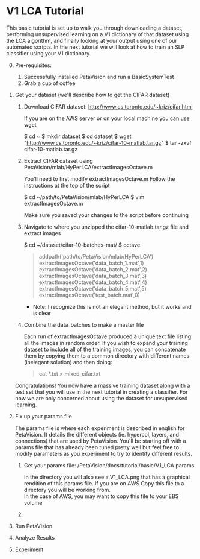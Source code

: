 # V1 LCA Tutorial

This basic tutorial is set up to walk you through downloading a dataset, performing
unsupervised learning on a V1 dictionary of that dataset using the LCA algorithm, and
finally looking at your output using one of our automated scripts.  In the next tutorial
we will look at how to train an SLP classifier using your V1 dictionary.

0. Pre-requisites:

    1. Successfully installed PetaVision and run a BasicSystemTest
    2. Grab a cup of coffee

1. Get your dataset (we'll describe how to get the CIFAR dataset)

    1. Download CIFAR dataset: http://www.cs.toronto.edu/~kriz/cifar.html
    
        If you are on the AWS server or on your local machine you can use wget

        $ cd ~
        $ mkdir dataset
        $ cd dataset
        $ wget "http://www.cs.toronto.edu/~kriz/cifar-10-matlab.tar.gz"
        $ tar -zxvf cifar-10-matlab.tar.gz
        
    3. Extract CIFAR dataset using PetaVision/mlab/HyPerLCA/extractImagesOctave.m
    
        You'll need to first modify extractImagesOctave.m
        Follow the instructions at the top of the script
        
        $ cd ~/path/to/PetaVision/mlab/HyPerLCA
        $ vim extractImagesOctave.m
        
        Make sure you saved your changes to the script before continuing
        
    3. Navigate to where you unzipped the cifar-10-matlab.tar.gz file and extract images
    
        $ cd ~/dataset/cifar-10-batches-mat/
        $ octave
        
        > addpath('path/to/PetaVision/mlab/HyPerLCA')
        > extractImagesOctave('data_batch_1.mat',1)
        > extractImagesOctave('data_batch_2.mat',2)
        > extractImagesOctave('data_batch_3.mat',3)
        > extractImagesOctave('data_batch_4.mat',4)
        > extractImagesOctave('data_batch_5.mat',5)
        > extractImagesOctave('test_batch.mat',0)
        
        * Note: I recognize this is not an elegant method, but it works and is clear
        
    4. Combine the data_batches to make a master file
    
        Each run of extractImagesOctave produced a unique text file listing all the
        images in random order.  If you wish to expand your training dataset to 
        include all of the training images, you can concatenate them by copying them 
        to a common directory with different names (inelegant solution) and then doing:
    
        > cat *.txt > mixed_cifar.txt
        
    Congratulations!  You now have a massive training dataset along with a test set
    that you will use in the next tutorial in creating a classifier.  For now we
    are only concerned about using the dataset for unsupervised learning.
    
2. Fix up your params file
    
    The params file is where each experiment is described in english for PetaVision.
    It details the different objects (ie. hypercol, layers, and connections) that 
    are used by PetaVision.
    You'll be starting off with a params file that has already been tuned pretty
    well but feel free to modify parameters as you experiment to try to identify 
    different results.  
    
    1. Get your params file: /PetaVision/docs/tutorial/basic/V1_LCA.params    
    
        In the directory you will also see a V1_LCA.png that has a graphical 
        rendition of this params file.  If you are on AWS
        Copy this file to a directory you will be working from.  
        In the case of AWS, you may want to copy this file to your EBS volume
        
    2. 

3. Run PetaVision

4. Analyze Results

5. Experiment
        
    